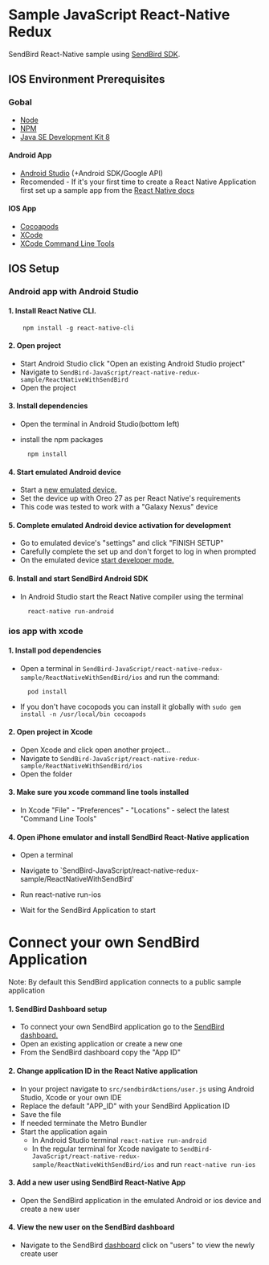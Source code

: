 # Sample JavaScript React-Native Redux

SendBird React-Native sample using [SendBird SDK](https://github.com/smilefam/SendBird-SDK-JavaScript).

## IOS Environment Prerequisites

### Gobal

- [Node](https://nodejs.org/en/)
- [NPM](https://www.npmjs.com/)
- [Java SE Development Kit 8](https://www.oracle.com/technetwork/java/javase/downloads/jdk8-downloads-2133151.html)

#### Android App

- [Android Studio](https://developer.android.com/studio/) (+Android SDK/Google API)
- Recomended - If it's your first time to create a React Native Application first set up a sample app from the [React Native docs](https://facebook.github.io/react-native/docs/getting-started.html)

#### IOS App

- [Cocoapods](https://cocoapods.org/)
- [XCode](https://developer.apple.com/xcode)
- [XCode Command Line Tools](https://facebook.github.io/react-native/docs/getting-started.html#xcode)


## IOS Setup


### Android app with Android Studio

#### 1. Install React Native CLI.

        npm install -g react-native-cli

#### 2. Open project
* Start Android Studio click "Open an existing Android Studio project" 
* Navigate to `SendBird-JavaScript/react-native-redux-sample/ReactNativeWithSendBird`
* Open the project

#### 3. Install dependencies
* Open the terminal in Android Studio(bottom left) 
* install the npm packages

        npm install
        

#### 4. Start emulated Android device
* Start a [new emulated device.](https://developer.android.com/studio/run/managing-avds) 
* Set the device up with Oreo 27 as per React Native's requirements
* This code was tested to work with a "Galaxy Nexus" device

####  5. Complete emulated Android device activation for development 
* Go to emulated device's "settings" and click "FINISH SETUP"
* Carefully complete the set up and don't forget to log in when prompted
* On the emulated device [start developer mode.](https://developer.android.com/studio/debug/dev-options) 

#### 6. Install and start SendBird Android SDK
* In Android Studio start the React Native compiler using the terminal

        react-native run-android
        

### ios app with xcode

#### 1. Install pod dependencies
* Open a terminal in `SendBird-JavaScript/react-native-redux-sample/ReactNativeWithSendBird/ios` and run the command:

        pod install
        
* If you don't have cocopods you can install it globally with ``sudo gem install -n /usr/local/bin cocoapods``

#### 2. Open project in Xcode
* Open Xcode and click open another project...
* Navigate to ``SendBird-JavaScript/react-native-redux-sample/ReactNativeWithSendBird/ios``
* Open the folder

#### 3. Make sure you xcode command line tools installed
* In Xcode "File" - "Preferences" - "Locations" - select the latest "Command Line Tools"

#### 4. Open iPhone emulator and install SendBird React-Native application
* Open a terminal
* Navigate to `SendBird-JavaScript/react-native-redux-sample/ReactNativeWithSendBird'
* Run 
        react-native run-ios
        
* Wait for the SendBird Application to start




# Connect your own SendBird Application

Note: By default this SendBird application connects to a public sample application

#### 1. SendBird Dashboard setup

* To connect your own SendBird application go to the [SendBird dashboard.](https://dashboard.sendbird.com/)
* Open an existing application or create a new one
* From the SendBird dashboard copy the "App ID"

#### 2. Change application ID in the React Native application

* In your project navigate to ``src/sendbirdActions/user.js`` using Android Studio, Xcode or your own IDE
* Replace the default "APP_ID" with your SendBird Application ID
* Save the file
* If needed terminate the Metro Bundler
* Start the application again        
  - In Android Studio terminal ``react-native run-android``
  - In the regular terminal for Xcode navigate to `SendBird-JavaScript/react-native-redux-sample/ReactNativeWithSendBird/ios`  and run ``react-native run-ios``

#### 3. Add a new user using SendBird React-Native App
* Open the SendBird application in the emulated Android or ios device and create a new user

#### 4. View the new user on the SendBird dashboard
* Navigate to the SendBird [dashboard](https://dashboard.sendbird.com/) click on "users" to view the newly create user

        

